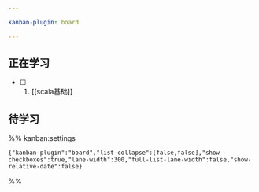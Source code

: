 ```yaml
---

kanban-plugin: board

---
```


## 正在学习

- [ ] 1. [[scala基础]]


## 待学习





%% kanban:settings
```
{"kanban-plugin":"board","list-collapse":[false,false],"show-checkboxes":true,"lane-width":300,"full-list-lane-width":false,"show-relative-date":false}
```
%%